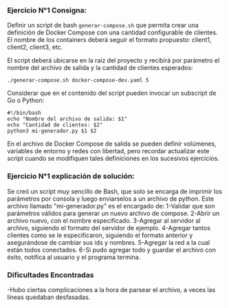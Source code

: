 
### Ejercicio N°1 Consigna:
Definir un script de bash `generar-compose.sh` que permita crear una definición de Docker Compose con una cantidad configurable de clientes.  El nombre de los containers deberá seguir el formato propuesto: client1, client2, client3, etc. 

El script deberá ubicarse en la raíz del proyecto y recibirá por parámetro el nombre del archivo de salida y la cantidad de clientes esperados:

`./generar-compose.sh docker-compose-dev.yaml 5`

Considerar que en el contenido del script pueden invocar un subscript de Go o Python:

```
#!/bin/bash
echo "Nombre del archivo de salida: $1"
echo "Cantidad de clientes: $2"
python3 mi-generador.py $1 $2
```

En el archivo de Docker Compose de salida se pueden definir volúmenes, variables de entorno y redes con libertad, pero recordar actualizar este script cuando se modifiquen tales definiciones en los sucesivos ejercicios.

### Ejercicio N°1 explicación de solución:
Se creó un script muy sencillo de Bash, que solo se encarga de imprimir los parámetros por consola y luego enviarselos a un archivo de python. Este archivo llamado "mi-generador.py" es el encargado de:
1-Validar que son parámetros válidos para generar un nuevo archivo de compose.
2-Abrir un archivo nuevo, con el nombre especificado.
3-Agregar al servidor al archivo, siguiendo el formato del servidor de ejemplo.
4-Agregar tantos clientes como se le especificaron, siguiendo el formato anterior y asegurándose de cambiar sus ids y nombres.
5-Agregar la red a la cual están todos conectados.
6-Si pudo agregar todo y guardar el archivo con éxito, notifica al usuario y el programa termina.

### Dificultades Encontradas
-Hubo ciertas complicaciones a la hora de parsear el archivo, a veces las líneas quedaban desfasadas.